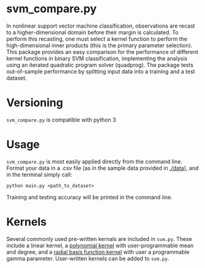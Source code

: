 # svm_compare.py
In nonlinear support vector machine classification, observations are recast to a higher-dimensional domain before their margin is calculated. To perform this recasting, one must select a kernel function to perform the high-dimensional inner products (this is the primary parameter selection). This package provides an easy comparison for the performance of different kernel functions in binary SVM classification, implementing the analysis using an iterated quadratic program solver (quadprog). The package tests out-of-sample performance by splitting input data into a training and a test dataset. 

# Versioning 
`svm_compare.py` is compatible with python 3

# Usage
`svm_compare.py` is most easily applied directly from the command line. Format your data in a .csv file (as in the sample data provided in [./data](./data)), and in the terminal simply call: 
```
python main.py <path_to_dataset>
```

Training and testing accuracy will be printed in the command line.

# Kernels

Several commonly used pre-written kernals are included in `svm.py`. These include a linear kernel, a [polynomial kernel](https://en.wikipedia.org/wiki/Polynomial_kernel) with user-programmable mean and degree, and a [radial basis function kernel](https://en.wikipedia.org/wiki/Radial_basis_function_kernel) with user a programmable gamma parameter. User-written kernels can be added to `svm.py`. 
